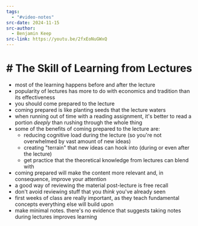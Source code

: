```yaml
---
tags:
  - "#video-notes"
src-date: 2024-11-15
src-author:
  - Benjamin Keep
src-link: https://youtu.be/2fxEoNuGWxQ
---
```

# # The Skill of Learning from Lectures

- most of the learning happens before and after the lecture
- popularity of lectures has more to do with economics and tradition than its effectiveness
- you should come prepared to the lecture
- coming prepared is like planting seeds that the lecture waters
- when running out of time with a reading assignment, it's better to read a portion *deeply* than rushing through the whole thing
- some of the benefits of coming prepared to the lecture are:
  - reducing cognitive load during the lecture (so you're not overwhelmed by vast amount of new ideas)
  - creating "terrain" that new ideas can hook into (during or even after the lecture)
  - get practice that the theoretical knowledge from lectures can blend with
- coming prepared will make the content more relevant and, in consequence, improve your attention
- a good way of reviewing the material post-lecture is free recall
- don't avoid reviewing stuff that you *think* you've already seen
- first weeks of class are really important, as they teach fundamental concepts everything else will build upon
- make minimal notes. there's no evidence that suggests taking notes during lectures improves learning

